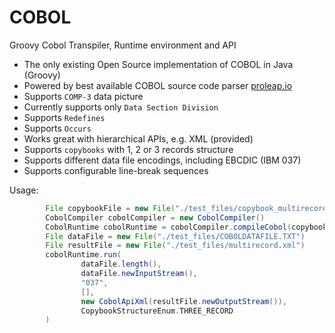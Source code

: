 # COBOL

Groovy Cobol Transpiler, Runtime environment and API

- The only existing Open Source implementation of COBOL in Java (Groovy)
- Powered by best available COBOL source code parser [proleap.io](https://github.com/uwol/proleap-cobol-parser)
- Supports `COMP-3` data picture
- Currently supports only `Data Section Division`
- Supports `Redefines`
- Supports `Occurs`
- Works great with hierarchical APIs, e.g. XML (provided)
- Supports `copybooks` with 1, 2 or 3 records structure
- Supports different data file encodings, including EBCDIC (IBM 037)
- Supports configurable line-break sequences

Usage:

```groovy
        File copybookFile = new File("./test_files/copybook_multirecord.cbl")
        CobolCompiler cobolCompiler = new CobolCompiler()
        CobolRuntime cobolRuntime = cobolCompiler.compileCobol(copybookFile.getText(), FIXED)
        File dataFile = new File("./test_files/COBOLDATAFILE.TXT")
        File resultFile = new File("./test_files/multirecord.xml")
        cobolRuntime.run(
                dataFile.length(),
                dataFile.newInputStream(),
                "037",
                [],
                new CobolApiXml(resultFile.newOutputStream()),
                CopybookStructureEnum.THREE_RECORD
        )
```

